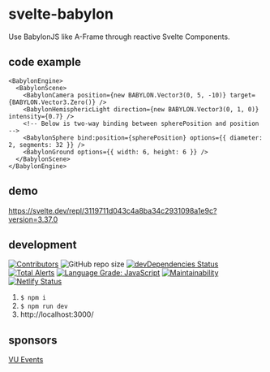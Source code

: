 # svelte-babylon

Use BabylonJS like A-Frame through reactive Svelte Components.

## code example

```
<BabylonEngine>
  <BabylonScene>
    <BabylonCamera position={new BABYLON.Vector3(0, 5, -10)} target={BABYLON.Vector3.Zero()} />
    <BabylonHemisphericLight direction={new BABYLON.Vector3(0, 1, 0)} intensity={0.7} />
    <!-- Below is two-way binding between spherePosition and position -->
    <BabylonSphere bind:position={spherePosition} options={{ diameter: 2, segments: 32 }} />
    <BabylonGround options={{ width: 6, height: 6 }} />
  </BabylonScene>
</BabylonEngine>
```

## demo

https://svelte.dev/repl/3119711d043c4a8ba34c2931098a1e9c?version=3.37.0

## development

[![Contributors](https://badgen.net/github/contributors/sectorxusa/svelte-babylon)](https://github.com/SectorXUSA/svelte-babylon/graphs/contributors)
![GitHub repo size](https://img.shields.io/github/repo-size/SectorXUSA/svelte-babylon)
[![devDependencies Status](https://status.david-dm.org/gh/sectorxusa/svelte-babylon.svg?type=dev)](https://david-dm.org/sectorxusa/svelte-babylon?type=dev)
[![Total Alerts](https://img.shields.io/lgtm/alerts/g/SectorXUSA/svelte-babylon.svg?logo=lgtm&logoWidth=18)](https://lgtm.com/projects/g/SectorXUSA/svelte-babylon/alerts/)
[![Language Grade: JavaScript](https://img.shields.io/lgtm/grade/javascript/g/SectorXUSA/svelte-babylon.svg?logo=lgtm&logoWidth=18)](https://lgtm.com/projects/g/SectorXUSA/svelte-babylon/context:javascript)
[![Maintainability](https://api.codeclimate.com/v1/badges/1317568f8b75107655d6/maintainability)](https://codeclimate.com/github/SectorXUSA/svelte-babylon/maintainability)
[![Netlify Status](https://api.netlify.com/api/v1/badges/fad4c0b9-f89e-4f0a-be93-26007e8b2fe5/deploy-status)](https://app.netlify.com/sites/sx-svelte-babylon/deploys)

1. `$ npm i`
2. `$ npm run dev`
3. http://localhost:3000/

## sponsors
[VU Events](https://www.vu-events.com/)
